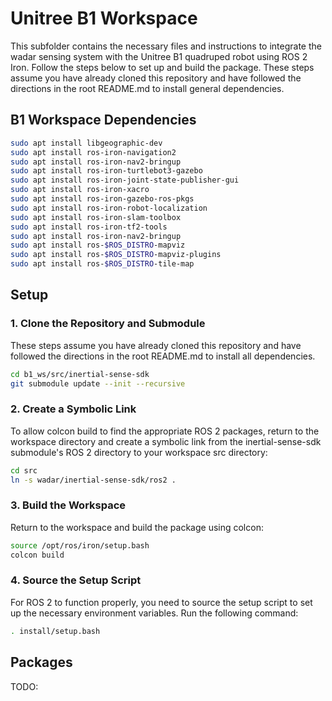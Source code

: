 # Unitree B1 Workspace

This subfolder contains the necessary files and instructions to integrate the wadar sensing system with the Unitree B1 quadruped robot using ROS 2 Iron. Follow the steps below to set up and build the package. These steps assume you have already cloned this repository and have followed the directions in the root README.md to install general dependencies.

## B1 Workspace Dependencies

```bash
sudo apt install libgeographic-dev
sudo apt install ros-iron-navigation2
sudo apt install ros-iron-nav2-bringup
sudo apt install ros-iron-turtlebot3-gazebo
sudo apt install ros-iron-joint-state-publisher-gui
sudo apt install ros-iron-xacro
sudo apt install ros-iron-gazebo-ros-pkgs
sudo apt install ros-iron-robot-localization
sudo apt install ros-iron-slam-toolbox
sudo apt install ros-iron-tf2-tools
sudo apt install ros-iron-nav2-bringup
sudo apt install ros-$ROS_DISTRO-mapviz
sudo apt install ros-$ROS_DISTRO-mapviz-plugins
sudo apt install ros-$ROS_DISTRO-tile-map
```

## Setup

### 1. Clone the Repository and Submodule

These steps assume you have already cloned this repository and have followed the directions in the root README.md to install all dependencies.

```bash
cd b1_ws/src/inertial-sense-sdk
git submodule update --init --recursive
```

### 2. Create a Symbolic Link

To allow colcon build to find the appropriate ROS 2 packages, return to the workspace directory and create a symbolic link from the inertial-sense-sdk submodule's ROS 2 directory to your workspace src directory:

```bash
cd src
ln -s wadar/inertial-sense-sdk/ros2 .
```

### 3. Build the Workspace

Return to the workspace and build the package using colcon:
```bash
source /opt/ros/iron/setup.bash
colcon build
```

### 4. Source the Setup Script

For ROS 2 to function properly, you need to source the setup script to set up the necessary environment variables. Run the following command:
```bash
. install/setup.bash
```

## Packages

TODO: